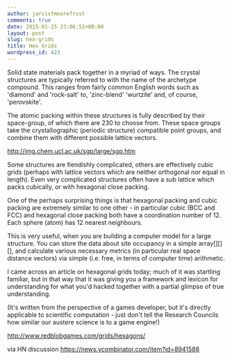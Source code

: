 ```yaml
---
author: jarvistmoorefrost
comments: true
date: 2015-01-25 23:06:52+00:00
layout: post
slug: hex-grids
title: Hex Grids
wordpress_id: 423
---
```


Solid state materials pack together in a myriad of ways. The crystal structures are typically referred to with the name of the archetype compound. This ranges from fairly common English words such as 'diamond' and 'rock-salt' to, 'zinc-blend' 'wurtzite' and, of course, 'perovskite'.

The atomic packing within these structures is fully described by their space-group, of which there are 230 to choose from. These space groups take the crystallographic (periodic structure) compatible point groups, and combine them with different possible lattice vectors.

http://img.chem.ucl.ac.uk/sgp/large/sgp.htm

Some structures are fiendishly complicated, others are effectively cubic grids (perhaps with lattice vectors which are neither orthogonal nor equal in length). Even very complicated structures often have a sub lattice which packs cubically, or with hexagonal close packing.

One of the perhaps surprising things is that hexagonal packing and cubic packing are extremely similar to one other - in particular cubic (BCC and FCC) and hexagonal close packing both have a coordination number of 12. Each sphere (atom) has 12 nearest neighbours.

This is very useful, when you are building a computer model for a large structure. You can store the data about site occupancy in a simple array[][][], and calculate various necessary metrics (in particular real space distance vectors) via simple (i.e. free, in terms of computer time) arithmetic.

I came across an article on hexagonal grids today; much of it was startling familiar, but in that way that it was giving you a framework and lexicon for understanding for what you'd hacked together with a partial glimpse of true understanding.

(It's written from the perspective of a games developer, but it's directly applicable to scientific computation - just don't tell the Research Councils how similar our austere science is to a game engine!)

http://www.redblobgames.com/grids/hexagons/

via HN discussion https://news.ycombinator.com/item?id=8941588
